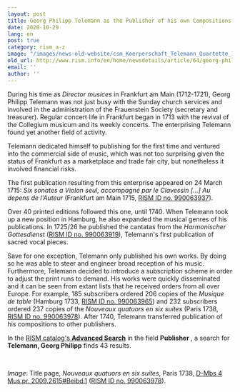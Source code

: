```yaml
---
layout: post
title: Georg Philipp Telemann as the Publisher of his own Compositions
date: 2020-10-29
lang: en
post: true
category: rism_a-z
image: "/images/news-old-website/csm_Koerperschaft_Telemann_Quartette_1738_66eb421ee5.jpg"
old_url: http://www.rism.info/en/home/newsdetails/article/64/georg-philipp-telemann-as-the-publisher-of-his-own-compositions.html
email: ''
author: ''
---
```


During his time as _Director musices_ in Frankfurt am Main (1712-1721), Georg Philipp Telemann was not just busy with the Sunday church services and involved in the administration of the Frauenstein Society (secretary and treasurer). Regular concert life in Frankfurt began in 1713 with the revival of the Collegium musicum and its weekly concerts. The enterprising Telemann found yet another field of activity.   
  
Telemann dedicated himself to publishing for the first time and ventured into the commercial side of music, which was not too surprising given the status of Frankfurt as a marketplace and trade fair city, but nonetheless it involved financial risks.   
  
The first publication resulting from this enterprise appeared on 24 March 1715: _Six sonates a Violon seul, accompagné par le Clavessin […] Au depens de l'Auteur_ (Frankfurt am Main 1715, [RISM ID no. 990063937](https://opac.rism.info/search?id=990063937&View=rism)).&nbsp;   
  
Over 40 printed editions followed this one, until 1740. When Telemann took up a new position in Hamburg, he also expanded the musical genres of his publications. In 1725/26 he published the cantatas from the _Harmonischer Gottesdienst_ ([RISM ID no. 990063919](https://opac.rism.info/search?id=990063919&View=rism)), Telemann's first publication of sacred vocal pieces.   
  
Save for one exception, Telemann only published his own works. By doing so he was able to steer and engineer broad reception of his music. Furthermore, Telemann decided to introduce a subscription scheme in order to adjust the print runs to demand. His works were quickly disseminated and it can be seen from extant lists that he received orders from all over Europe. For example, 185 subscribers ordered 206 copies of the _Musique de table_ (Hamburg 1733, [RISM ID no. 990063965](https://opac.rism.info/search?id=990063965&View=rism)) and 232 subscribers ordered 237 copies of the _Nouveaux quatuors en six suites_ (Paris 1738, [RISM ID no. 990063978](https://opac.rism.info/search?id=990063978&View=rism)). After 1740, Telemann transferred publication of his compositions to other publishers.&nbsp;   
  
In the [RISM catalog's **Advanced Search**](https://opac.rism.info/advanced-search) in the field **Publisher** , a search for **Telemann, Georg Philipp** finds 43 results.&nbsp;&nbsp;

&nbsp;

_Image_: Title page, _Nouveaux quatuors en six suites_, Paris 1738, [D-Mbs 4 Mus.pr. 2009.2615#Beibd.1](http://mdz-nbn-resolving.de/urn:nbn:de:bvb:12-bsb11140998-8) ([RISM ID no. 990063978](https://opac.rism.info/search?id=990063978&View=rism)).

&nbsp;

&nbsp;


